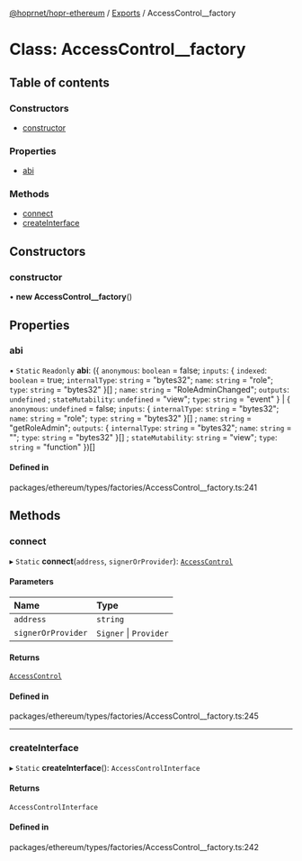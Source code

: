[@hoprnet/hopr-ethereum](../README.md) / [Exports](../modules.md) / AccessControl__factory

# Class: AccessControl\_\_factory

## Table of contents

### Constructors

- [constructor](AccessControl__factory.md#constructor)

### Properties

- [abi](AccessControl__factory.md#abi)

### Methods

- [connect](AccessControl__factory.md#connect)
- [createInterface](AccessControl__factory.md#createinterface)

## Constructors

### constructor

• **new AccessControl__factory**()

## Properties

### abi

▪ `Static` `Readonly` **abi**: ({ `anonymous`: `boolean` = false; `inputs`: { `indexed`: `boolean` = true; `internalType`: `string` = "bytes32"; `name`: `string` = "role"; `type`: `string` = "bytes32" }[] ; `name`: `string` = "RoleAdminChanged"; `outputs`: `undefined` ; `stateMutability`: `undefined` = "view"; `type`: `string` = "event" } \| { `anonymous`: `undefined` = false; `inputs`: { `internalType`: `string` = "bytes32"; `name`: `string` = "role"; `type`: `string` = "bytes32" }[] ; `name`: `string` = "getRoleAdmin"; `outputs`: { `internalType`: `string` = "bytes32"; `name`: `string` = ""; `type`: `string` = "bytes32" }[] ; `stateMutability`: `string` = "view"; `type`: `string` = "function" })[]

#### Defined in

packages/ethereum/types/factories/AccessControl__factory.ts:241

## Methods

### connect

▸ `Static` **connect**(`address`, `signerOrProvider`): [`AccessControl`](AccessControl.md)

#### Parameters

| Name | Type |
| :------ | :------ |
| `address` | `string` |
| `signerOrProvider` | `Signer` \| `Provider` |

#### Returns

[`AccessControl`](AccessControl.md)

#### Defined in

packages/ethereum/types/factories/AccessControl__factory.ts:245

___

### createInterface

▸ `Static` **createInterface**(): `AccessControlInterface`

#### Returns

`AccessControlInterface`

#### Defined in

packages/ethereum/types/factories/AccessControl__factory.ts:242
